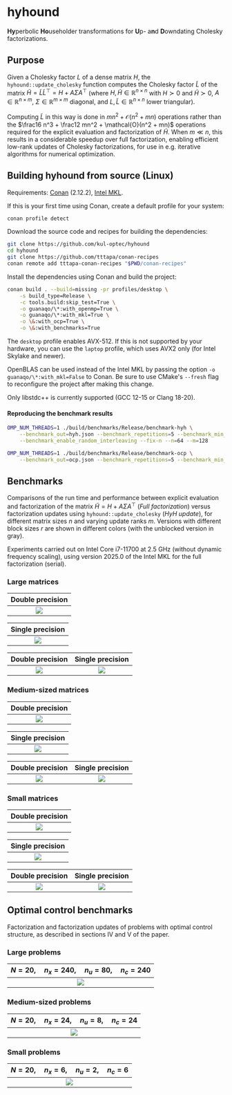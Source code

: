# hyhound

**Hy**perbolic **Ho**useholder transformations for **U**p- a**n**d **D**owndating Cholesky factorizations.

## Purpose

Given a Cholesky factor $L$ of a dense matrix $H$, the `hyhound::update_cholesky`
function computes the Cholesky factor $\tilde L$ of the matrix
$\tilde H = \tilde L \tilde L^\top = H + A \Sigma A^\top$ (where
$H,\tilde H\in\mathbb{R}^{n\times n}$ with $H \succ 0$ and $\tilde H \succ 0$,
$A \in \mathbb{R}^{n\times m}$, $\Sigma \in \mathbb{R}^{m\times m}$ diagonal,
and $L, \tilde L\in\mathbb{R}^{n\times n}$ lower triangular).

Computing $\tilde L$ in this way is done in $mn^2 + \mathcal{O}(n^2 + mn)$
operations rather than the $\frac16 n^3 + \frac12 mn^2 + \mathcal{O}(n^2 + mn)$
operations required for the explicit evaluation and factorization of $\tilde H$.
When $m \ll n$, this results in a considerable speedup over full factorization,
enabling efficient low-rank updates of Cholesky factorizations, for use in e.g.
iterative algorithms for numerical optimization.

## Building hyhound from source (Linux)

Requirements: [Conan](https://conan.io/) (2.12.2), [Intel MKL](https://www.intel.com/content/www/us/en/developer/tools/oneapi/onemkl-download.html).

If this is your first time using Conan, create a default profile for your system:
```sh
conan profile detect
```
Download the source code and recipes for building the dependencies:
```sh
git clone https://github.com/kul-optec/hyhound
cd hyhound
git clone https://github.com/tttapa/conan-recipes
conan remote add tttapa-conan-recipes "$PWD/conan-recipes"
```
Install the dependencies using Conan and build the project:
```sh
conan build . --build=missing -pr profiles/desktop \
    -s build_type=Release \
    -c tools.build:skip_test=True \
    -o guanaqo/\*:with_openmp=True \
    -o guanaqo/\*:with_mkl=True \
    -o \&:with_ocp=True \
    -o \&:with_benchmarks=True
```

The `desktop` profile enables AVX-512. If this is not supported by your hardware,
you can use the `laptop` profile, which uses AVX2 only (for Intel Skylake and
newer).

OpenBLAS can be used instead of the Intel MKL by passing the option
`-o guanaqo/\*:with_mkl=False` to Conan. Be sure to use CMake's
`--fresh` flag to reconfigure the project after making this change.

Only libstdc++ is currently supported (GCC 12-15 or Clang 18-20).

#### Reproducing the benchmark results

```sh
OMP_NUM_THREADS=1 ./build/benchmarks/Release/benchmark-hyh \
    --benchmark_out=hyh.json --benchmark_repetitions=5 --benchmark_min_time=0.02s \
    --benchmark_enable_random_interleaving --fix-n --n=64 --m=128
```
```sh
OMP_NUM_THREADS=1 ./build/benchmarks/Release/benchmark-ocp \
    --benchmark_out=ocp.json --benchmark_repetitions=5 --benchmark_min_time=1000x
```

## Benchmarks

Comparisons of the run time and performance between explicit evaluation and
factorization of the matrix $\tilde H = H + A\Sigma A^\top$ (_Full factorization_)
versus factorization updates using `hyhound::update_cholesky` (_HyH update_),
for different matrix sizes $n$ and varying update ranks $m$.
Versions with different block sizes $r$ are shown in different colors (with the
unblocked version in gray).

Experiments carried out on Intel Core i7-11700 at 2.5 GHz
(without dynamic frequency scaling), using version 2025.0 of the Intel MKL
for the full factorization (serial).

### Large matrices

| Double precision |
|:---:|
| ![](images/hyh-avx512f-double-1024.json.rel.svg) |

| Single precision |
|:---:|
| ![](images/hyh-avx512f-float-1024.json.rel.svg) |

| Double precision | Single precision |
|:---:|:---:|
| ![](images/hyh-avx512f-double-1024.json.gflops.svg) | ![](images/hyh-avx512f-float-1024.json.gflops.svg) |

### Medium-sized matrices

| Double precision |
|:---:|
| ![](images/hyh-avx512f-double-64.json.rel.svg) |

| Single precision |
|:---:|
| ![](images/hyh-avx512f-float-64.json.rel.svg) |

| Double precision | Single precision |
|:---:|:---:|
| ![](images/hyh-avx512f-double-64.json.gflops.svg) | ![](images/hyh-avx512f-float-64.json.gflops.svg) |

### Small matrices

| Double precision |
|:---:|
| ![](images/hyh-avx512f-double-16.json.rel.svg) |

| Single precision |
|:---:|
| ![](images/hyh-avx512f-float-16.json.rel.svg) |

| Double precision | Single precision |
|:---:|:---:|
| ![](images/hyh-avx512f-double-16.json.gflops.svg) | ![](images/hyh-avx512f-float-16.json.gflops.svg) |

## Optimal control benchmarks

Factorization and factorization updates of problems with optimal control
structure, as described in sections IV and V of the paper.

### Large problems

| $N=20,\quad n_x=240,\quad n_u=80,\quad n_c=240$ |
|:---:|
| ![](images/ocp-240.json.timings.svg) |

### Medium-sized problems

| $N=20,\quad n_x=24,\quad n_u=8,\quad n_c=24$ |
|:---:|
| ![](images/ocp.json.timings.svg) |

### Small problems

| $N=20,\quad n_x=6,\quad n_u=2,\quad n_c=6$ |
|:---:|
| ![](images/ocp-6.json.timings.svg) |
